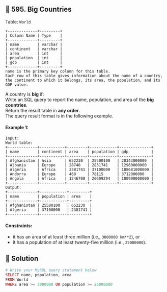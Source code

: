 ## 📝 595. Big Countries  
Table: `World`  

```
+-------------+---------+
| Column Name | Type    |
+-------------+---------+
| name        | varchar |
| continent   | varchar |
| area        | int     |
| population  | int     |
| gdp         | int     |
+-------------+---------+
name is the primary key column for this table.
Each row of this table gives information about the name of a country, the continent to which it belongs, its area, the population, and its GDP value.

```
     
A country is **big** if:  
Write an SQL query to report the name, population, and area of the **big countries**.  
Return the result table in **any order**.  
The query result format is in the following example.  
     
  
#### Example 1:  

```
Input: 
World table:
+-------------+-----------+---------+------------+--------------+
| name        | continent | area    | population | gdp          |
+-------------+-----------+---------+------------+--------------+
| Afghanistan | Asia      | 652230  | 25500100   | 20343000000  |
| Albania     | Europe    | 28748   | 2831741    | 12960000000  |
| Algeria     | Africa    | 2381741 | 37100000   | 188681000000 |
| Andorra     | Europe    | 468     | 78115      | 3712000000   |
| Angola      | Africa    | 1246700 | 20609294   | 100990000000 |
+-------------+-----------+---------+------------+--------------+
Output: 
+-------------+------------+---------+
| name        | population | area    |
+-------------+------------+---------+
| Afghanistan | 25500100   | 652230  |
| Algeria     | 37100000   | 2381741 |
+-------------+------------+---------+

```
  
#### Constraints:  
+ it has an area of at least   three million (i.e., `3000000 km**2`), or  
+ it has a population of at least   twenty-five million (i.e., `25000000`).  
  
## 📝 Solution 
```php  
# Write your MySQL query statement below  
SELECT name, population, area   
FROM World  
WHERE area >= 3000000 OR population >= 25000000  
  
```  
